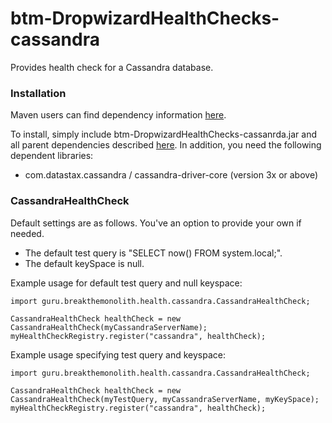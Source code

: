 # btm-DropwizardHealthChecks-cassandra
Provides health check for a Cassandra database. 

### Installation

Maven users can find dependency information [here](http://search.maven.org/#search%7Cga%7C1%7Cg%3A%22guru.breakthemonolith%22%20AND%20a%3A%22btm-DropwizardHealthChecks-cassandra%22).

To install, simply include btm-DropwizardHealthChecks-cassanrda.jar and all parent dependencies described [here](../README.md). In addition, you need the following dependent libraries:
* com.datastax.cassandra / cassandra-driver-core (version 3x or above)

### CassandraHealthCheck

Default settings are as follows. You've an option to provide your own if needed.
* The default test query is "SELECT now() FROM system.local;".  
* The default keySpace is null.

Example usage for default test query and null keyspace:
```  
import guru.breakthemonolith.health.cassandra.CassandraHealthCheck;

CassandraHealthCheck healthCheck = new CassandraHealthCheck(myCassandraServerName);
myHealthCheckRegistry.register("cassandra", healthCheck);
```  

Example usage specifying test query and keyspace:
```  
import guru.breakthemonolith.health.cassandra.CassandraHealthCheck;

CassandraHealthCheck healthCheck = new CassandraHealthCheck(myTestQuery, myCassandraServerName, myKeySpace);
myHealthCheckRegistry.register("cassandra", healthCheck);
```  
